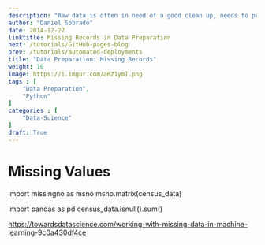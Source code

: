 ```yaml
---
description: "Raw data is often in need of a good clean up, needs to pre-processed, cleaned, re-formatted,  combined, enriched, corrected and consolidated. Feeding our models with good quality data is a essential to ensure that we get good results.."
author: "Daniel Sobrado"
date: 2014-12-27
linktitle: Missing Records in Data Preparation
next: /tutorials/GitHub-pages-blog
prev: /tutorials/automated-deployments
title: "Data Preparation: Missing Records"
weight: 10
image: https://i.imgur.com/aRz1ymI.png
tags : [
    "Data Preparation",
    "Python"
]
categories : [
    "Data-Science"
]
draft: True
---
```



# Missing Values

import missingno as msno
msno.matrix(census_data)

import pandas as pd
census_data.isnull().sum()


https://towardsdatascience.com/working-with-missing-data-in-machine-learning-9c0a430df4ce